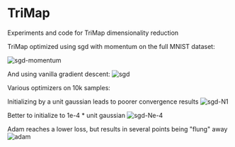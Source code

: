 # TriMap
Experiments and code for TriMap dimensionality reduction

TriMap optimized using sgd with momentum on the full MNIST dataset:

![sgd-momentum](animations/sgd-momentum.gif)

And using vanilla gradient descent:
![sgd](animations/sgd.gif)

Various optimizers on 10k samples:

Initializing by a unit gaussian leads to poorer convergence results
![sgd-N1](animations/sgd_N1.gif)

Better to initialize to 1e-4 * unit gaussian
![sgd-Ne-4](animations/sgd_Ne-4.gif)

Adam reaches a lower loss, but results in several points being "flung" away
![adam](animations/adam.gif)
